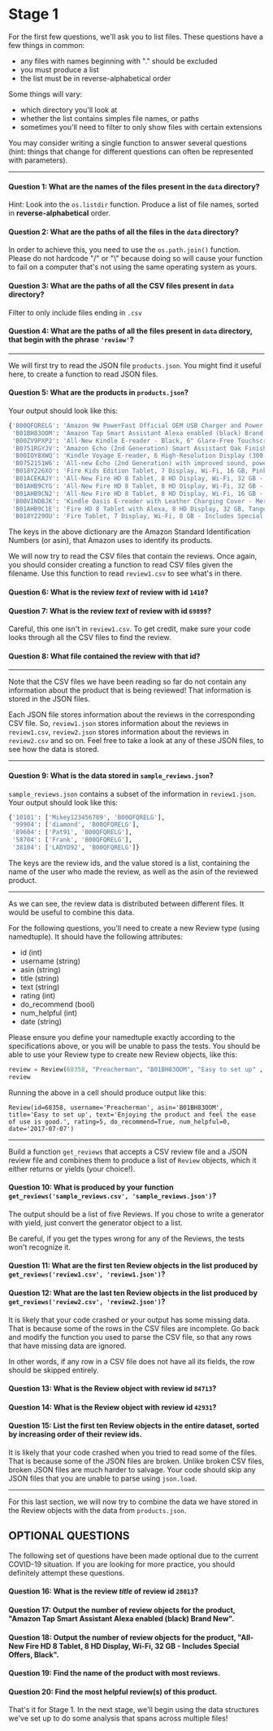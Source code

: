 # Stage 1

For the first few questions, we'll ask you to list files.  These
questions have a few things in common:
* any files with names beginning with "." should be excluded
* you must produce a list
* the list must be in reverse-alphabetical order

Some things will vary:
* which directory you'll look at
* whether the list contains simples file names, or paths
* sometimes you'll need to filter to only show files with certain extensions

You may consider writing a single function to answer several questions
(hint: things that change for different questions can often be
represented with parameters).

----

#### Question 1: What are the names of the files present in the `data` directory?

Hint: Look into the  `os.listdir`  function. Produce a list of file names, sorted in  **reverse-alphabetical**  order.

#### Question 2: What are the paths of all the files in the `data` directory?

In order to achieve this, you need to use the `os.path.join()`
function. Please do not hardcode "/" or "\\" because doing so will
cause your function to fail on a computer that's not using the same
operating system as yours.

#### Question 3: What are the paths of all the CSV files present in `data` directory?

Filter to only include files ending in `.csv`

#### Question 4: What are the paths of all the files present in `data` directory, that begin with the phrase `'review'`?

----

We will first try to read the JSON file `products.json`. You might find it useful here, to create a function to read JSON files.

#### Question 5: What are the products in `products.json`?

Your output should look like this:
```python
{'B00QFQRELG': 'Amazon 9W PowerFast Official OEM USB Charger and Power Adapter for Fire Tablets and Kindle eReaders',
 'B01BH83OOM': 'Amazon Tap Smart Assistant Alexa enabled (black) Brand New',
 'B00ZV9PXP2': 'All-New Kindle E-reader - Black, 6" Glare-Free Touchscreen Display, Wi-Fi - Includes Special Offers',
 'B0751RGYJV': 'Amazon Echo (2nd Generation) Smart Assistant Oak Finish Priority Shipping',
 'B00IOY8XWQ': 'Kindle Voyage E-reader, 6 High-Resolution Display (300 ppi) with Adaptive Built-in Light, PagePress Sensors, Wi-Fi - Includes Special Offers',
 'B0752151W6': 'All-new Echo (2nd Generation) with improved sound, powered by Dolby, and a new design Walnut Finish',
 'B018Y226XO': 'Fire Kids Edition Tablet, 7 Display, Wi-Fi, 16 GB, Pink Kid-Proof Case',
 'B01ACEKAJY': 'All-New Fire HD 8 Tablet, 8 HD Display, Wi-Fi, 32 GB - Includes Special Offers, Black',
 'B01AHB9CYG': 'All-New Fire HD 8 Tablet, 8 HD Display, Wi-Fi, 32 GB - Includes Special Offers, Magenta',
 'B01AHB9CN2': 'All-New Fire HD 8 Tablet, 8 HD Display, Wi-Fi, 16 GB - Includes Special Offers, Magenta',
 'B00VINDBJK': 'Kindle Oasis E-reader with Leather Charging Cover - Merlot, 6 High-Resolution Display (300 ppi), Wi-Fi - Includes Special Offers',
 'B01AHB9C1E': 'Fire HD 8 Tablet with Alexa, 8 HD Display, 32 GB, Tangerine - with Special Offers',
 'B018Y229OU': 'Fire Tablet, 7 Display, Wi-Fi, 8 GB - Includes Special Offers, Magenta'}
```

The keys in the above dictionary are the Amazon Standard Identification Numbers (or asin), that Amazon uses to identify its products.

We will now try to read the CSV files that contain the reviews. Once again, you should consider creating a function to read CSV files given the filename. Use this function to read `review1.csv` to see what's in there.

#### Question 6: What is the review *text* of review with id `1410`?

#### Question 7: What is the review *text* of review with id `69899`?

Careful, this one isn't in `review1.csv`. To get credit, make sure
your code looks through all the CSV files to find the review.

#### Question 8: What file contained the review with that id?

----

Note that the CSV files we have been reading so far do not contain any information about the product that is being reviewed! That information is stored in the JSON files.

Each JSON file stores information about the reviews in the corresponding CSV file. So, `review1.json` stores information about the reviews in `review1.csv`, `review2.json` stores information about the reviews in `review2.csv` and so on. Feel free to take a look at any of these JSON files, to see how the data is stored.

----

#### Question 9: What is the data stored in `sample_reviews.json`?

`sample_reviews.json` contains a subset of the information in `review1.json`. Your output should look like this:
```python
{'10101': ['Mikey123456789', 'B00QFQRELG'],
 '99904': ['diamond', 'B00QFQRELG'],
 '89604': ['Pat91', 'B00QFQRELG'],
 '58704': ['Frank', 'B00QFQRELG'],
 '38104': ['LADYD92', 'B00QFQRELG']}
```

The keys are the review ids, and the value stored is a list, containing the name of the user who made the review, as well as the asin of the reviewed product.

----

As we can see, the review data is distributed between different files. It would be useful to combine this data.

For the following questions, you'll need to create a new Review type
(using namedtuple).  It should have the following attributes:

* id (int)
* username (string)
* asin (string)
* title (string)
* text (string)
* rating (int)
* do_recommend (bool)
* num_helpful (int)
* date (string)

Please ensure you define your namedtuple exactly according to the
specifications above, or you will be unable to pass the tests.  You
should be able to use your Review type to create new Review objects, like this:

```python
review = Review(68358, "Preacherman", "B01BH83OOM", "Easy to set up" , "Enjoying the product and feel the ease of use is good.", 5, True, 0, "2017-07-07")
review
```

Running the above in a cell should produce output like this:

```
Review(id=68358, username='Preacherman', asin='B01BH83OOM', title='Easy to set up', text='Enjoying the product and feel the ease of use is good.', rating=5, do_recommend=True, num_helpful=0, date='2017-07-07')
```

----

Build a function `get_reviews` that accepts a CSV review file and a JSON review file and combines them to produce a list of `Review` objects, which it either returns or yields (your choice!).

#### Question 10: What is produced by your function `get_reviews('sample_reviews.csv', 'sample_reviews.json')`?

The output should be a list of five Reviews.  If you chose to write a generator with yield, just convert the generator object to a list.

Be careful, if you get the types wrong for any of the Reviews, the tests won't recognize it.

#### Question 11: What are the first ten Review objects in the list produced by `get_reviews('review1.csv', 'review1.json')`?

#### Question 12: What are the last ten Review objects in the list produced by `get_reviews('review2.csv', 'review2.json')`?

It is likely that your code crashed or your output has some missing data. That is because some of the rows in the CSV files are incomplete. Go back and modify the function you used to parse the CSV file, so that any rows that have missing data are ignored.

In other words, if any row in a CSV file does not have all its fields, the row should be skipped entirely.

#### Question 13: What is the Review object with review id `84713`?

#### Question 14: What is the Review object with review id `42931`?

#### Question 15: List the first ten Review objects in the entire dataset, sorted by increasing order of their review ids.

It is likely that your code crashed when you tried to read some of the files. That is because some of the JSON files are broken. Unlike broken CSV files, broken JSON files are much harder to salvage. Your code should skip any JSON files that you are unable to parse using  `json.load`.

----

For this last section, we will now try to combine the data we have stored in the Review objects with the data from `products.json`.

## OPTIONAL QUESTIONS
The following set of questions have been made optional due to the current COVID-19 situation. If you are looking for more practice, you should definitely attempt these questions.

#### Question 16: What is the review *title* of review id `28013`?

#### Question 17: Output the number of review objects for the product, "Amazon Tap Smart Assistant Alexa enabled (black) Brand New".

#### Question 18: Output the number of review objects for the product, "All-New Fire HD 8 Tablet, 8 HD Display, Wi-Fi, 32 GB - Includes Special Offers, Black".

#### Question 19: Find the name of the product with most reviews.

#### Question 20: Find the most helpful review(s) of this product.



That's it for Stage 1. In the next stage, we'll begin using the data
structures we've set up to do some analysis that spans across multiple
files!
